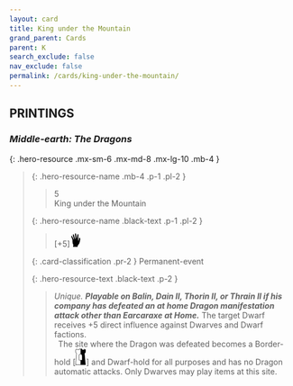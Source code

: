 ```yaml
---
layout: card
title: King under the Mountain
grand_parent: Cards
parent: K
search_exclude: false
nav_exclude: false
permalink: /cards/king-under-the-mountain/
---
```


## PRINTINGS


### _Middle-earth: The Dragons_

{: .hero-resource .mx-sm-6 .mx-md-8 .mx-lg-10 .mb-4 }
> {: .hero-resource-name .mb-4 .p-1 .pl-2 }
> > <div class="card-mp">5</div>
> > <div class="card-name">King under the Mountain</div>
>
> {: .hero-resource-name .black-text .p-1 .pl-2 }
> > [+5]![](/assets/images/di.svg)
>
> {: .card-classification .pr-2 }
> Permanent-event
>
> {: .hero-resource-text .black-text .p-2 }
> > _Unique._ ***Playable on Balin, Dain II, Thorin II, or Thrain II if his company has defeated an at home Dragon manifestation attack other than Earcaraxe at Home.*** The target Dwarf receives +5 direct influence against Dwarves and Dwarf factions. <br>&ensp;The site where the Dragon was defeated becomes a Border-hold \[![](/assets/images/border-hold.svg)] and Dwarf-hold for all purposes and has no Dragon automatic attacks. Only Dwarves may play items at this site.  
> 
